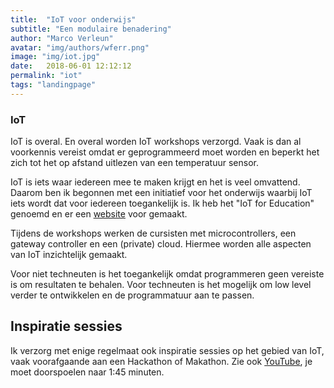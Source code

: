 ```yaml
---
title:  "IoT voor onderwijs"
subtitle: "Een modulaire benadering"
author: "Marco Verleun"
avatar: "img/authors/wferr.png"
image: "img/iot.jpg"
date:   2018-06-01 12:12:12
permalink: "iot"
tags: "landingpage"
---
```


### IoT
IoT is overal. En overal worden IoT workshops verzorgd. Vaak is dan al voorkennis vereist omdat er geprogrammeerd moet worden en beperkt het zich tot het op afstand uitlezen van een temperatuur sensor.

IoT is iets waar iedereen mee te maken krijgt en het is veel omvattend. Daarom ben ik begonnen met een initiatief voor het onderwijs waarbij IoT iets wordt dat voor iedereen toegankelijk is. Ik heb het "IoT for Education" genoemd en er een [website](https://www.iot-kit.nl) voor gemaakt.

Tijdens de workshops werken de cursisten met microcontrollers, een gateway controller en een (private) cloud. Hiermee worden alle aspecten van IoT inzichtelijk gemaakt.

Voor niet techneuten is het toegankelijk omdat programmeren geen vereiste is om resultaten te behalen. Voor techneuten is het mogelijk om low level verder te ontwikkelen en de programmatuur aan te passen.

## Inspiratie sessies
Ik verzorg met enige regelmaat ook inspiratie sessies op het gebied van IoT, vaak voorafgaande aan een Hackathon of Makathon. Zie ook [YouTube](https://youtu.be/OJQ9Qjl1l0A), je moet doorspoelen naar 1:45 minuten.
